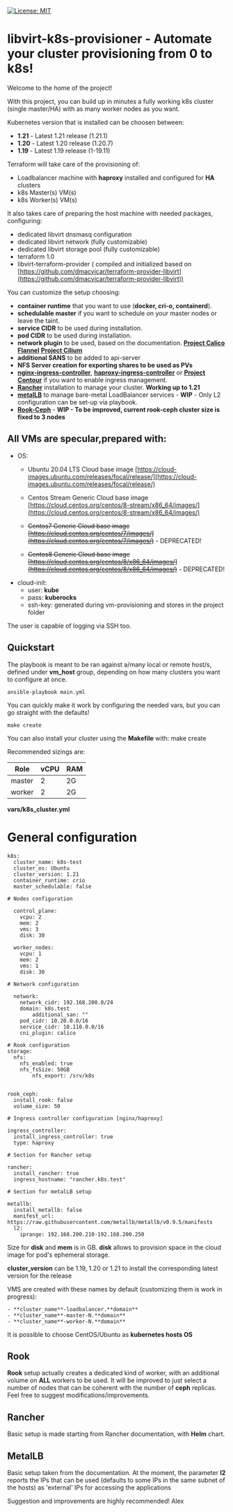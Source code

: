 [![License: MIT](https://img.shields.io/badge/License-MIT-yellow.svg)](https://opensource.org/licenses/MIT)

# libvirt-k8s-provisioner - Automate your cluster provisioning from 0 to k8s!
Welcome to the home of the project!

With this project, you can build up in minutes a fully working k8s cluster (single master/HA) with as many worker nodes as you want.

Kubernetes version that is installed can be choosen between:
- **1.21** - Latest 1.21 release (1.21.1)
- **1.20** - Latest 1.20 release (1.20.7)
- **1.19** - Latest 1.19 release (1-19.11)

Terraform will take care of the provisioning of:
- Loadbalancer machine with **haproxy** installed and configured for **HA** clusters
- k8s Master(s) VM(s)
- k8s Worker(s) VM(s)

It also takes care of preparing the host machine with needed packages, configuring:

- dedicated libvirt dnsmasq configuration
- dedicated libvirt network (fully customizable)
- dedicated libvirt storage pool (fully customizable) 
- terraform 1.0
- libvirt-terraform-provider ( compiled and initialized based on [https://github.com/dmacvicar/terraform-provider-libvirt](https://github.com/dmacvicar/terraform-provider-libvirt))

You can customize the setup choosing:

- **container runtime** that you want to use (**docker, cri-o, containerd**).
- **schedulable master** if you want to schedule on your master nodes or leave the taint.
- **service CIDR** to be used during installation. 
- **pod CIDR** to be used during installation. 
- **network plugin** to be used, based on the documentation. **[Project Calico](https://www.projectcalico.org/calico-networking-for-kubernetes/)** **[Flannel](https://github.com/coreos/flannel)** **[Project Cilium](https://cilium.io/)**
- **additional SANS** to be added to api-server
- **NFS Server creation for exporting shares to be used as PVs**
- **[nginx-ingress-controller](https://kubernetes.github.io/ingress-nginx/)**, **[haproxy-ingress-controller](https://github.com/haproxytech/kubernetes-ingress)** or **[Project Contour](https://projectcontour.io/)**  if you want to enable ingress management.  
- **[Rancher](https://rancher.com/)** installation to manage your cluster. **Working up to 1.21**
- **[metalLB](https://metallb.universe.tf/)** to manage bare-metal LoadBalancer services - **WIP** - Only L2 configuration can be set-up via playbook.
- **[Rook-Ceph](https://rook.io/docs/rook/v1.4/ceph-storage.html)** - **WIP - To be improved, current rook-ceph cluster size is fixed to 3 nodes**

## All VMs are specular,prepared with:

- OS: 
  - Ubuntu 20.04 LTS Cloud base image [https://cloud-images.ubuntu.com/releases/focal/release/](https://cloud-images.ubuntu.com/releases/focal/release/) 
  - Centos Stream Generic Cloud base image [https://cloud.centos.org/centos/8-stream/x86_64/images/](https://cloud.centos.org/centos/8-stream/x86_64/images/) 

  - ~~Centos7 Generic Cloud base image [https://cloud.centos.org/centos/7/images/](https://cloud.centos.org/centos/7/images/)~~ - DEPRECATED! 
  - ~~Centos8 Generic Cloud base image [https://cloud.centos.org/centos/8/x86_64/images/](https://cloud.centos.org/centos/8/x86_64/images/)~~ - DEPRECATED! 
- cloud-init: 
  - user: **kube**
  - pass: **kuberocks**  
  - ssh-key: generated during vm-provisioning and stores in the project folder  

The user is capable of logging via SSH too.  

## Quickstart
The playbook is meant to be ran against a/many local or remote host/s, defined under **vm_host** group, depending on how many clusters you want to configure at once.  

    ansible-playbook main.yml

You can quickly make it work by configuring the needed vars, but you can go straight with the defaults!

    make create

You can also install your cluster using the **Makefile** with: 
    make create

Recommended sizings are:

| Role | vCPU | RAM |
|--|--|--|
| master | 2 | 2G | 
| worker | 2 | 2G | 

**vars/k8s_cluster.yml**

# General configuration
	k8s:
	  cluster_name: k8s-test
	  cluster_os: Ubuntu
	  cluster_version: 1.21
	  container_runtime: crio
	  master_schedulable: false

	# Nodes configuration

	  control_plane:
	    vcpu: 2
	    mem: 2 
	    vms: 3
	    disk: 30

	  worker_nodes:
	    vcpu: 1
	    mem: 2
	    vms: 1
	    disk: 30

	# Network configuration

	  network:
	    network_cidr: 192.168.200.0/24
	    domain: k8s.test
            additional_san: ""
	    pod_cidr: 10.20.0.0/16
	    service_cidr: 10.110.0.0/16
	    cni_plugin: calico

	# Rook configuration
	storage:
	  nfs:
   	    nfs_enabled: true
   	    nfs_fsSize: 50GB
    	    nfs_export: /srv/k8s


	rook_ceph:
	  install_rook: false
	  volume_size: 50

	# Ingress controller configuration [nginx/haproxy]

	ingress_controller:
	  install_ingress_controller: true
	  type: haproxy

	# Section for Rancher setup

	rancher:
	  install_rancher: true
	  ingress_hostname: "rancher.k8s.test"

	# Section for metalLB setup

	metallb:
	  install_metallb: false
	  manifest_url: https://raw.githubusercontent.com/metallb/metallb/v0.9.5/manifests
  	  l2:
        iprange: 192.168.200.210-192.168.200.250

Size for **disk** and **mem** is in GB. 
**disk** allows to provision space in the cloud image for pod's ephemeral storage. 

**cluster_version** can be 1.19, 1.20 or 1.21 to install the corresponding latest version for the release

VMS are created with these names by default (customizing them is work in progress):

	- **cluster_name**-loadbalancer.**domain**
	- **cluster_name**-master-N.**domain**
	- **cluster_name**-worker-N.**domain**

It is possible to choose CentOS/Ubuntu as **kubernetes hosts OS**

## Rook 
**Rook** setup actually creates a dedicated kind of worker, with an additional volume on **ALL** workers to be used. It will be improved to just select a number of nodes that can be coherent with the number of **ceph** replicas.
Feel free to suggest modifications/improvements.

## Rancher 
Basic setup is made starting from Rancher documentation, with **Helm** chart.

## MetalLB 
Basic setup taken from the documentation. At the moment, the parameter **l2** reports the IPs that can be used (defaults to some IPs in the same subnet of the hosts) as 'external' IPs for accessing the applications

Suggestion and improvements are highly recommended! 
Alex
